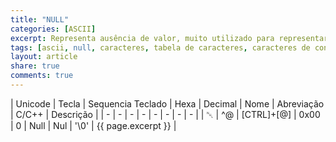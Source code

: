 ```yaml
---
title: "NULL"
categories: [ASCII]
excerpt: Representa ausência de valor, muito utilizado para representar o final de uma string, uma sequencia/array de caracteres.
tags: [ascii, null, caracteres, tabela de caracteres, caracteres de controle]
layout: article
share: true
comments: true
---
```


| Unicode | Tecla | Sequencia Teclado | Hexa | Decimal | Nome  | Abreviação | C/C++ | Descrição |
| - | - | - | - | - | - | - | - | 
| ␀ | ^@ | [CTRL]+[@] | 0x00 | 0 | Null  | Nul | '\0' | {{ page.excerpt }} |
